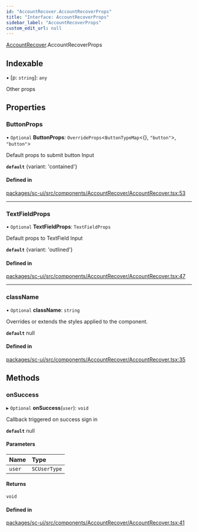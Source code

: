 ```yaml
---
id: "AccountRecover.AccountRecoverProps"
title: "Interface: AccountRecoverProps"
sidebar_label: "AccountRecoverProps"
custom_edit_url: null
---
```


[AccountRecover](../modules/AccountRecover.md).AccountRecoverProps

## Indexable

▪ [p: `string`]: `any`

Other props

## Properties

### ButtonProps

• `Optional` **ButtonProps**: `OverrideProps`<`ButtonTypeMap`<{}, ``"button"``\>, ``"button"``\>

Default props to submit button Input

**`default`** {variant: 'contained'}

#### Defined in

[packages/sc-ui/src/components/AccountRecover/AccountRecover.tsx:53](https://github.com/selfcommunity/community-ui/blob/de7e3c8/packages/sc-ui/src/components/AccountRecover/AccountRecover.tsx#L53)

___

### TextFieldProps

• `Optional` **TextFieldProps**: `TextFieldProps`

Default props to TextField Input

**`default`** {variant: 'outlined'}

#### Defined in

[packages/sc-ui/src/components/AccountRecover/AccountRecover.tsx:47](https://github.com/selfcommunity/community-ui/blob/de7e3c8/packages/sc-ui/src/components/AccountRecover/AccountRecover.tsx#L47)

___

### className

• `Optional` **className**: `string`

Overrides or extends the styles applied to the component.

**`default`** null

#### Defined in

[packages/sc-ui/src/components/AccountRecover/AccountRecover.tsx:35](https://github.com/selfcommunity/community-ui/blob/de7e3c8/packages/sc-ui/src/components/AccountRecover/AccountRecover.tsx#L35)

## Methods

### onSuccess

▸ `Optional` **onSuccess**(`user`): `void`

Callback triggered on success sign in

**`default`** null

#### Parameters

| Name | Type |
| :------ | :------ |
| `user` | `SCUserType` |

#### Returns

`void`

#### Defined in

[packages/sc-ui/src/components/AccountRecover/AccountRecover.tsx:41](https://github.com/selfcommunity/community-ui/blob/de7e3c8/packages/sc-ui/src/components/AccountRecover/AccountRecover.tsx#L41)
